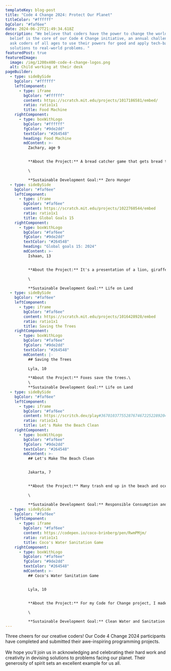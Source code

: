 ```yaml
---
templateKey: blog-post
title: "Code 4 Change 2024: Protect Our Planet"
titleColor: "#ffffff"
bgColor: "#faf6ee"
date: 2024-06-27T21:49:34.618Z
description: "We believe that coders have the power to change the world. This
  belief is the core of our Code 4 Change initiative, an annual challenge that
  ask coders of all ages to use their powers for good and apply tech-based
  solutions to real-world problems. "
featuredPost: true
featuredImage:
  image: /img/1200x400-code-4-change-logos.png
  alt: Child working at their desk
pageBuilder:
  - type: sideBySide
    bgColor: "#ffffff"
    leftComponent:
      - type: iframe
        bgColor: "#ffffff"
        content: https://scratch.mit.edu/projects/1017186581/embed/
        ratio: ratio1x1
        title: Food Machine
    rightComponent:
      - type: boxWithLogo
        bgColor: "#ffffff"
        fgColor: "#9de2dd"
        textColor: "#264548"
        heading: Food Machine
        mdContent: >-
          Zachary, age 9


          **About the Project:** A bread catcher game that gets bread to people who can't afford to buy it.\

          \

          **S﻿ustainable Development Goal:** Zero Hunger
  - type: sideBySide
    bgColor: "#faf6ee"
    leftComponent:
      - type: iframe
        bgColor: "#faf6ee"
        content: https://scratch.mit.edu/projects/1022760544/embed
        ratio: ratio1x1
        title: Global Goals 15
    rightComponent:
      - type: boxWithLogo
        bgColor: "#faf6ee"
        fgColor: "#9de2dd"
        textColor: "#264548"
        heading: "Global goals 15: 2024"
        mdContent: >-
          Ishaan, 13


          **About the Project:** It's a presentation of a lion, giraffe, and a elephant discussing the problems of deforestation.\

          \

          **S﻿ustainable Development Goal:** Life on Land
  - type: sideBySide
    bgColor: "#faf6ee"
    leftComponent:
      - type: iframe
        bgColor: "#faf6ee"
        content: https://scratch.mit.edu/projects/1016428928/embed
        ratio: ratio1x1
        title: Saving the Trees
    rightComponent:
      - type: boxWithLogo
        bgColor: "#faf6ee"
        fgColor: "#9de2dd"
        textColor: "#264548"
        mdContent: |-
          ## Saving the Trees

          L﻿yla, 10

          **About the Project:** Foxes save the trees.\
          \
          **S﻿ustainable Development Goal:** Life on Land
  - type: sideBySide
    bgColor: "#faf6ee"
    leftComponent:
      - type: iframe
        bgColor: "#faf6ee"
        content: https://scritch.dev/play#36701037755287674672252289204612437594217225097976
        ratio: ratio1x1
        title: Let's Make the Beach Clean
    rightComponent:
      - type: boxWithLogo
        bgColor: "#faf6ee"
        fgColor: "#9de2dd"
        textColor: "#264548"
        mdContent: >-
          ## Let's Make The Beach Clean


          Jakarta, 7


          **About the Project:** Many trash end up in the beach and ocean. This game challenges the players to clean the beach by picking up and sorting the trash.\

          \

          **S﻿ustainable Development Goal:** Responsible Consumption and Production
  - type: sideBySide
    bgColor: "#faf6ee"
    leftComponent:
      - type: iframe
        bgColor: "#faf6ee"
        content: https://codepen.io/coco-brinberg/pen/RwmPMjm/
        ratio: ratio1x1
        title: Coco's Water Sanitation Game
    rightComponent:
      - type: boxWithLogo
        bgColor: "#faf6ee"
        fgColor: "#9de2dd"
        textColor: "#264548"
        mdContent: >-
          ## Coco's Water Sanitation Game


          L﻿yla, 10


          **About the Project:** For my Code for Change project, I made a game to show what it would be like to live in a world of dirty water and would show its causes and effects. This project shows many examples to this problem and is in an educational game format! Enjoy!\

          \

          **S﻿ustainable Development Goal:** Clean Water and Sanitation
---
```

Three cheers for our creative coders! Our Code 4 Change 2024 participants have completed and submitted their awe-inspiring programming projects.[](https://code4change.thecodingspace.com/)\
[​\
​](https://www.facebook.com/thecodingspace)We hope you’ll join us in acknowledging and celebrating their hard work and creativity in devising solutions to problems facing our planet. Their generosity of spirit sets an excellent example for us all.